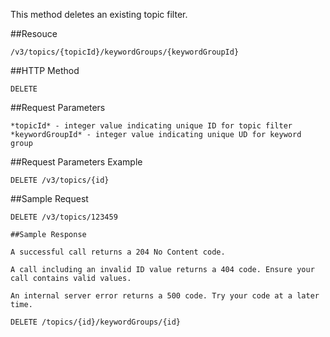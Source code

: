This method deletes an existing topic filter.

##Resouce

	/v3/topics/{topicId}/keywordGroups/{keywordGroupId}

##HTTP Method

	DELETE

##Request Parameters

	*topicId* - integer value indicating unique ID for topic filter
	*keywordGroupId* - integer value indicating unique UD for keyword group

##Request Parameters Example

	DELETE /v3/topics/{id}

##Sample Request
```
DELETE /v3/topics/123459

##Sample Response

A successful call returns a 204 No Content code.

A call including an invalid ID value returns a 404 code. Ensure your call contains valid values.

An internal server error returns a 500 code. Try your code at a later time.

DELETE /topics/{id}/keywordGroups/{id}